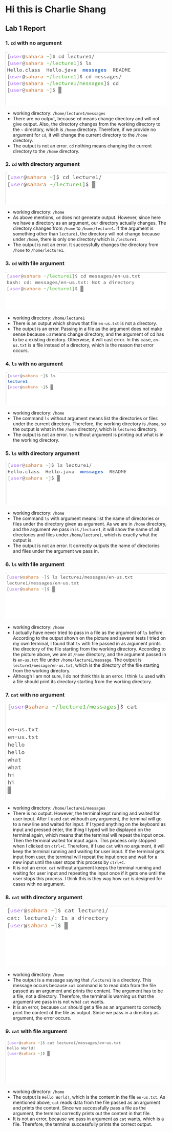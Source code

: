 # Hi this is Charlie Shang
## Lab 1 Report
### 1. `cd` with no argument
![Image](cd_no_arg1.png)<br />
* working directory: `/home/lecture1/messages`
* There are no output, because `cd` means change directory and will not give output. Also, the directory changes from the working directory to the `~` directory, which is `/home` directory. Therefore, if we provide no argument for `cd`, it will change the current directory to the `/home` directory.
* The output is not an error. `cd` nothing means changing the current directory to the `/home` directory.

### 2. `cd` with directory argument
![Image](cd_arg_dir.png)<br />
* working directory: `/home`
* As above mentions, `cd` does not generate output. However, since here we have a directory as an argument, our directory actually changes. The directory changes from `/home` to `/home/lecture1`. If the argument is something other than `lecture1`, the directory will not change because under `/home`, there is only one directory which is `/lecture1`.
* The output is not an error. It successfully changes the directory from `/home` to `/home/lecture1`.

### 3. `cd` with file argument
![Image](cd_arg_file.png)<br />
* working directory: `/home/lecture1`
* There is an output which shows that file `en-us.txt` is not a directory.
* The output is an error. Passing in a file as the argument does not make sense because `cd` means change directory, and the argument of cd has to be a existing directory. Otherwise, it will cast error. In this case, `en-us.txt` is a file instead of a directory, which is the reason that error occurs.

### 4. `ls` with no argument
![Image](ls_no_arg.png)<br />
* working directory: `/home`
* The command `ls` without argument means list the directories or files under the current directory. Therefore, the working directory is `/home`, so the output is what in the `/home` directory, which is `lecture1` directory. 
* The output is not an error. `ls` without argument is printing out what is in the working directory.

### 5. `ls` with directory argument
![Image](ls_arg_dir.png)
* working directory: `/home`
* The command `ls` with argument means list the name of directories or files under the directory given as argument. As we are in `/home` directory, and the argument we pass in is `/lecture1`, it will show the name of all directories and files under `/home/lecture1`, which is exactly what the output is.
* The output is not an error. It correctly outputs the name of directories and files under the argument we pass in.

### 6. `ls` with file argument
![Image](ls_arg_file.png)
* working directory: `/home`
* I actually have never tried to pass in a file as the argument of `ls` before. According to the output shown on the picture and several tests I tried on my own terminal, I found that `ls` with file passed in as argument prints the directory of the file starting from the working directory. According to the picture above, we are at `/home` directory, and the argument passed in is `en-us.txt` file under `/home/lecture1/message`. The output is `lecture1/message/en-us.txt`, which is the directory of the file starting from the working directory.
* Although I am not sure, I do not think this is an error. I think `ls` used with a file should print its directory starting from the working directory.

### 7. `cat` with no argument
![Image](cat_no_arg1.png)
* working directory: `/home/lecture1/messages`
* There is no output. However, the terminal kept running and waited for user input. After I used `cat` withouth any argument, the terminal will go to a new line and waited for input. If I typed anything on the keyboard as input and pressed enter, the thing I typed will be displayed on the terminal again, which means that the terminal will repeat the input once. Then the terminal waited for input again. This process only stopped when I clicked on `ctrl+C`. Therefore, if I use `cat` with no argument, it will keep the terminal running and waiting for user input. If the terminal gets input from user, the terminal will repeat the input once and wait for a new input until the user stops this process by `ctrl+C`.
* It is not an error. `cat` without argument keeps the terminal running and waiting for user input and repeating the input once if it gets one until the user stops this process. I think this is they way how `cat` is designed for cases with no argument.

### 8. `cat` with directory argument
![Image](cat_arg_dir.png)
* working directory: `/home`
* The output is a message saying that `/lecture1` is a directory. This message occurs because `cat` command is to read data from the file passed as an argument and prints the content. The argument has to be a file, not a directory. Therefore, the terminal is warning us that the argument we pass in is not what `cat` wants.
* It is an error, because `cat` should get a file as an argument to correctly print the content of the file as output. Since we pass in a directory as argument, the error occurs.

### 9. `cat` with file argument
![Image](cat_arg_file.png)
* working directory: `/home`
* The output is `Hello World!`, which is the content in the file `en-us.txt`. As mentioned above, `cat` reads data from the file passed as an argument and prints the content. Since we successfully pass a file as the argument, the terminal correctly prints out the content in that file.
* It is not an error, because we pass in argument as `cat` wants, which is a file. Therefore, the terminal successfully prints the correct output.

